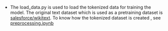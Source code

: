 - The load_data.py is used to load the tokenized data for training the model. The original text dataset which is used  as a pretraining dataset is
[salesforce/wikitext](https://huggingface.co/datasets/Salesforce/wikitext). To know how the tokenized dataset is created , see [preprocessing.ipynb](https://github.com/SSahas/Implementing-LLM-From-Scratch/blob/main/assets/preprocessing.ipynb)
